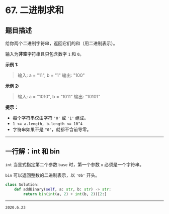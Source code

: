 # 67. 二进制求和

## 题目描述

给你两个二进制字符串，返回它们的和（用二进制表示）。

输入为**非空**字符串且只包含数字 `1` 和 `0`。

**示例 1:**

> 输入: a = "11", b = "1"
> 输出: "100"

**示例 2:**

> 输入: a = "1010", b = "1011"
> 输出: "10101"

**提示：**

- 每个字符串仅由字符 `'0'` 或 `'1'` 组成。
- `1 <= a.length, b.length <= 10^4`
- 字符串如果不是 `"0"`，就都不含前导零。

---

## 一行解：int 和 bin

`int` 当显式指定第二个参数 `base` 时，第一个参数 `x` 必须是一个字符串。

`bin` 可以返回整数的二进制表示，以 `'0b'` 开头。

```python
class Solution:
    def addBinary(self, a: str, b: str) -> str:
        return bin(int(a, 2) + int(b, 2))[2:]
```

---

`2020.6.23`
